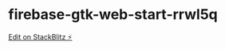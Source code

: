 # firebase-gtk-web-start-rrwl5q

[Edit on StackBlitz ⚡️](https://stackblitz.com/edit/firebase-gtk-web-start-rrwl5q)